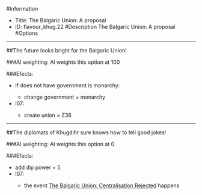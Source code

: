 #Information
 - Title: The Balgaric Union: A proposal
 - ID: flavour_khug.22
#Description
The Balgaric Union: A proposal
#Options

___
##The future looks bright for the Balgaric Union!

###AI weighting:
AI weights this option at 100


###Efects:<ul><li>If does not have government is monarchy:</li><ul><li>change government = monarchy</li></ul><li>I07:</li><ul><li>create union = Z36</li></ul></ul>

___
##The diplomats of Khugdihr sure knows how to tell good jokes!

###AI weighting:
AI weights this option at 0


###Efects:<ul><li>add dip power = 5</li><li>I07:</li><ul><li>the event [The Balgaric Union: Centralisation Rejected](../events/the_balgaric_union_centralisation_rejected.md) happens</li></ul></ul>
